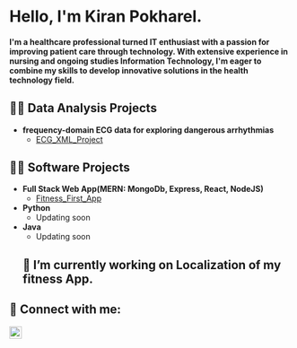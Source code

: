 <h1>Hello, I'm Kiran Pokharel. <h4>I'm a healthcare professional turned IT enthusiast with a passion for improving patient care through technology. With extensive experience in nursing and ongoing studies Information Technology, I'm eager to combine my skills to develop innovative solutions in the health technology field. </h4>


 <h2>👨‍💻 Data Analysis Projects</h2>

- <b>frequency-domain ECG data for exploring dangerous arrhythmias</b>
  - [ECG_XML_Project](https://github.com/kiranpok/ECG_XML_Project.git)
 

<h2>👨‍💻 Software Projects</h2>

- <b>Full Stack Web App(MERN: MongoDb, Express, React, NodeJS)</b>
  - [Fitness_First_App](https://github.com/kiranpok/Fitness_First_Merged)
- <b>Python</b>
  - Updating soon
- <b>Java</b>
  - Updating soon
  <h2> 🔭 I’m currently working on Localization of my fitness App.</h2>

<h2> 🤳 Connect with me:</h2>


[<img align="left" alt="JoshMadakor | LinkedIn" width="22px" src="https://cdn.jsdelivr.net/npm/simple-icons@v3/icons/linkedin.svg" />][linkedin] 

[linkedin]: https://www.linkedin.com/in/kiran-pokharel-6930b4116





<!--
**joshmadakor1/joshmadakor1** is a ✨ _special_ ✨ repository because its `README.md` (this file) appears on your GitHub profile.

Here are some ideas to get you started:


- 🌱 I’m currently learning ...
- 👯 I’m looking to collaborate on ...
- 🤔 I’m looking for help with ...
- 💬 Ask me about ...
- 📫 How to reach me: ...
- 😄 Pronouns: ...
- ⚡ Fun fact: ...
-->
